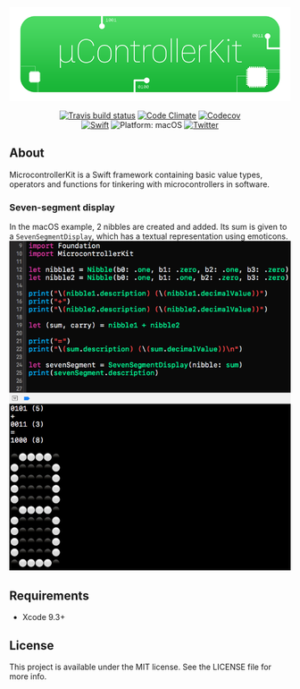 <p align="center">
<img src="readme-resources/hero.png" style="max-height: 300px;" alt="MicrocontrollerKit">
</p>

<p align="center">
<a href="https://travis-ci.org/louisdh/microcontroller-kit"><img src="https://travis-ci.org/louisdh/microcontroller-kit.svg?branch=master" alt="Travis build status"/></a>
<a href="https://codeclimate.com/github/louisdh/microcontroller-kit"><img src="https://codeclimate.com/github/louisdh/microcontroller-kit/badges/gpa.svg" style="max-height: 300px;" alt="Code Climate"/></a>
<a href="https://codecov.io/gh/louisdh/microcontroller-kit"><img src="https://codecov.io/gh/louisdh/microcontroller-kit/branch/master/graph/badge.svg" alt="Codecov"/></a>
<br>
<a href="https://developer.apple.com/swift/"><img src="https://img.shields.io/badge/Swift-4.1-orange.svg?style=flat" style="max-height: 300px;" alt="Swift"/></a>
<img src="https://img.shields.io/badge/platform-macOS-lightgrey.svg" style="max-height: 300px;" alt="Platform: macOS">
<a href="http://twitter.com/LouisDhauwe"><img src="https://img.shields.io/badge/Twitter-@LouisDhauwe-blue.svg?style=flat" style="max-height: 300px;" alt="Twitter"/></a>
</p>


## About
MicrocontrollerKit is a Swift framework containing basic value types, operators and functions for tinkering with microcontrollers in software.

### Seven-segment display
In the macOS example, 2 nibbles are created and added. Its sum is given to a `SevenSegmentDisplay`, which has a textual representation using emoticons.
![](readme-resources/seven-segment-example_.png)

## Requirements
* Xcode 9.3+

## License

This project is available under the MIT license. See the LICENSE file for more info.
